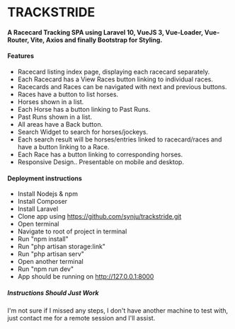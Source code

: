 # TRACKSTRIDE
#### A Racecard Tracking SPA using Laravel 10, VueJS 3, Vue-Loader, Vue-Router, Vite, Axios and finally Bootstrap for Styling.
#### Features
- Racecard listing index page, displaying each racecard separately.
- Each Racecard has a View Races button linking to individual races.
- Racecards and Races can be navigated with next and previous buttons.
- Races have a button to list horses.
- Horses shown in a list.
- Each Horse has a button linking to Past Runs.
- Past Runs shown in a list.
- All areas have a Back button.
- Search Widget to search for horses/jockeys.
- Each search result will be horses/entries linked to racecard/races and have a button linking to a Race.
- Each Race has a button linking to corresponding horses.
- Responsive Design.. Presentable on mobile and desktop.

#### Deployment instructions
- Install Nodejs & npm
- Install Composer
- Install Laravel
- Clone app using https://github.com/synju/trackstride.git
- Open terminal
- Navigate to root of project in terminal
- Run "npm install"
- Run "php artisan storage:link"
- Run "php artisan serv"
- Open another terminal
- Run "npm run dev"
- App should be running on http://127.0.0.1:8000

##### Instructions Should Just Work
I'm not sure if I missed any steps, I don't have another machine to test with, just contact me for a remote session and I'll assist.

